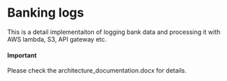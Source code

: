 # Banking logs

This is a detail implementaiton of logging bank data and processing it with AWS lambda, S3, API gateway etc.

#### Important

Please check the architecture_documentation.docx for details.
